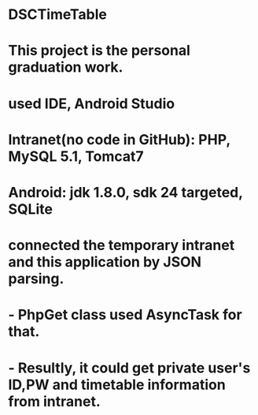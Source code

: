 # DSCTimeTable
# This project is the personal graduation work.
#
# used IDE, Android Studio
#
# Intranet(no code in GitHub): PHP, MySQL 5.1, Tomcat7
#
# Android: jdk 1.8.0, sdk 24 targeted, SQLite
# connected the temporary intranet and this application by JSON parsing.
# - PhpGet class used AsyncTask for that.
# - Resultly, it could get private user's ID,PW and timetable information from intranet.
